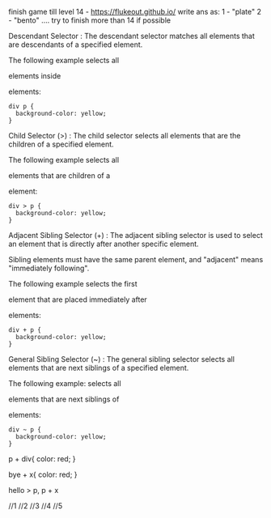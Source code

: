 finish game till level 14 - https://flukeout.github.io/
write ans as:
1 - "plate"
2 - "bento" ....
try to finish more than 14 if possible

Descendant Selector :
The descendant selector matches all elements that are descendants of a specified element.

The following example selects all <p> elements inside <div> elements:

```
div p {
  background-color: yellow;
}
```

Child Selector (>) :
The child selector selects all elements that are the children of a specified element.

The following example selects all <p> elements that are children of a <div> element:

```
div > p {
  background-color: yellow;
}
```

Adjacent Sibling Selector (+) :
The adjacent sibling selector is used to select an element that is directly after another specific element.

Sibling elements must have the same parent element, and "adjacent" means "immediately following".

The following example selects the first <p> element that are placed immediately after <div> elements:

```
div + p {
  background-color: yellow;
}
```

General Sibling Selector (~) :
The general sibling selector selects all elements that are next siblings of a specified element.

The following example: selects all <p> elements that are next siblings of <div> elements:

```
div ~ p {
  background-color: yellow;
}
```

p + div{
color: red;
}

bye + x{
color: red;
}

hello > p, p + x

<hello>
    <p>
    <bye>
    <x> //1 
    <y> 
    <z>
    <x> //2
    <x> //3
    <x> //4
    <x> //5
